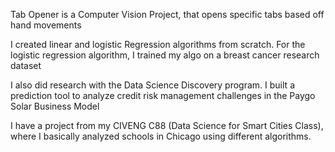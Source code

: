 Tab Opener is a Computer Vision Project, that opens specific tabs based off hand movements

I created linear and logistic Regression algorithms from scratch. For the logistic regression algorithm, I trained my algo on a breast cancer research dataset

I also did research with the Data Science Discovery program. I built a prediction tool to analyze credit risk management challenges in the Paygo Solar Business Model 

I have a project from my CIVENG C88 (Data Science for Smart Cities Class), where I basically analyzed schools in Chicago using different algorithms. 
